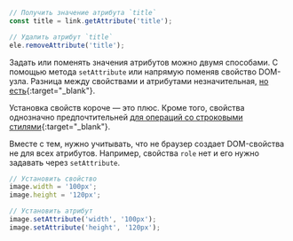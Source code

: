 ```javascript
// Получить значение атрибута `title`
const title = link.getAttribute('title');

// Удалить атрибут `title`
ele.removeAttribute('title');
```

Задать или поменять значения атрибутов можно двумя способами. С помощью метода `setAttribute` или напрямую поменяв свойство DOM-узла. Разница между свойствами и атрибутами незначительная, [но есть](https://bit.ly/3I6LtfS){:target="_blank"}.

Установка свойств короче — это плюс. Кроме того, свойства однозначно предпочтительней [для операций со строковыми стилями](https://bit.ly/3I4Y9UD){:target="_blank"}.

Вместе с тем, нужно учитывать, что не браузер создает DOM-свойства не для всех атрибутов. Например, свойства `role` нет и его нужно задавать через `setAttribute`.

```javascript
// Установить свойство
image.width = '100px';
image.height = '120px';

// Установить атрибут
image.setAttribute('width', '100px');
image.setAttribute('height', '120px');
```
